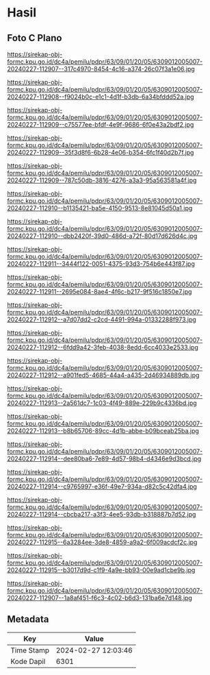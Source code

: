 # Hasil

## Foto C Plano

https://sirekap-obj-formc.kpu.go.id/dc4a/pemilu/pdpr/63/09/01/20/05/6309012005007-20240227-112907--317c4970-8454-4c16-a374-26c07f3a1e06.jpg

https://sirekap-obj-formc.kpu.go.id/dc4a/pemilu/pdpr/63/09/01/20/05/6309012005007-20240227-112908--f9024b0c-e1c1-4d1f-b3db-6a34bfddd52a.jpg

https://sirekap-obj-formc.kpu.go.id/dc4a/pemilu/pdpr/63/09/01/20/05/6309012005007-20240227-112909--c75577ee-bfdf-4e9f-9686-6f0e43a2bdf2.jpg

https://sirekap-obj-formc.kpu.go.id/dc4a/pemilu/pdpr/63/09/01/20/05/6309012005007-20240227-112909--35f3d8f6-6b28-4e06-b354-6fc1f40d2b7f.jpg

https://sirekap-obj-formc.kpu.go.id/dc4a/pemilu/pdpr/63/09/01/20/05/6309012005007-20240227-112909--787c50db-3816-4276-a3a3-95a563581a4f.jpg

https://sirekap-obj-formc.kpu.go.id/dc4a/pemilu/pdpr/63/09/01/20/05/6309012005007-20240227-112910--b1135421-ba5e-4150-9513-8e81045d50a1.jpg

https://sirekap-obj-formc.kpu.go.id/dc4a/pemilu/pdpr/63/09/01/20/05/6309012005007-20240227-112910--dbb2420f-39d0-486d-a72f-80d17d626d4c.jpg

https://sirekap-obj-formc.kpu.go.id/dc4a/pemilu/pdpr/63/09/01/20/05/6309012005007-20240227-112911--3444f122-0051-4375-93d3-754b6e443f87.jpg

https://sirekap-obj-formc.kpu.go.id/dc4a/pemilu/pdpr/63/09/01/20/05/6309012005007-20240227-112911--2695e084-8ae4-4f6c-b217-9f516c1850e7.jpg

https://sirekap-obj-formc.kpu.go.id/dc4a/pemilu/pdpr/63/09/01/20/05/6309012005007-20240227-112912--a7d07dd2-c2cd-4491-994a-01332288f973.jpg

https://sirekap-obj-formc.kpu.go.id/dc4a/pemilu/pdpr/63/09/01/20/05/6309012005007-20240227-112912--6fdd9a42-3feb-4038-8edd-6cc4033e2533.jpg

https://sirekap-obj-formc.kpu.go.id/dc4a/pemilu/pdpr/63/09/01/20/05/6309012005007-20240227-112912--a901fed5-4685-44a4-a435-2d46934889db.jpg

https://sirekap-obj-formc.kpu.go.id/dc4a/pemilu/pdpr/63/09/01/20/05/6309012005007-20240227-112913--2a561dc7-1c03-4f49-889e-229b9c4336bd.jpg

https://sirekap-obj-formc.kpu.go.id/dc4a/pemilu/pdpr/63/09/01/20/05/6309012005007-20240227-112913--b8b65706-89cc-4d1b-abbe-b09bceab25ba.jpg

https://sirekap-obj-formc.kpu.go.id/dc4a/pemilu/pdpr/63/09/01/20/05/6309012005007-20240227-112914--dee80ba6-7e89-4d57-98b4-d4346e9d3bcd.jpg

https://sirekap-obj-formc.kpu.go.id/dc4a/pemilu/pdpr/63/09/01/20/05/6309012005007-20240227-112914--c9765997-e36f-49e7-934a-d82c5c42dfa4.jpg

https://sirekap-obj-formc.kpu.go.id/dc4a/pemilu/pdpr/63/09/01/20/05/6309012005007-20240227-112914--cbcba217-a3f3-4ee5-93db-b318887b7d52.jpg

https://sirekap-obj-formc.kpu.go.id/dc4a/pemilu/pdpr/63/09/01/20/05/6309012005007-20240227-112915--6a3284ee-3de8-4859-a9a2-6f009acdcf2c.jpg

https://sirekap-obj-formc.kpu.go.id/dc4a/pemilu/pdpr/63/09/01/20/05/6309012005007-20240227-112915--b3017d9d-c1f9-4a9e-bb93-00e9ad1cbe9b.jpg

https://sirekap-obj-formc.kpu.go.id/dc4a/pemilu/pdpr/63/09/01/20/05/6309012005007-20240227-112907--1a8af451-f6c3-4c02-b6d3-131ba6e7d148.jpg


## Metadata

| Key        | Value               |
| ---------- | ------------------- |
| Time Stamp | 2024-02-27 12:03:46 |
| Kode Dapil | 6301                |




